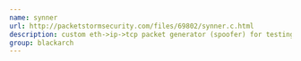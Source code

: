 ```yaml
---
name: synner
url: http://packetstormsecurity.com/files/69802/synner.c.html
description: custom eth->ip->tcp packet generator (spoofer) for testing firewalls and dos attacks. URL : http://packetstormsecurity.com/files/69802/synner.c.html Groups : blackarch blackarch-spoof blackarch-dos
group: blackarch
---
```

